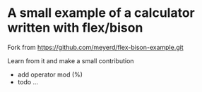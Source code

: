 # A small example of a calculator written with flex/bison

Fork from https://github.com/meyerd/flex-bison-example.git

Learn from it and make a small contribution

- add operator mod (%)
- todo ...

